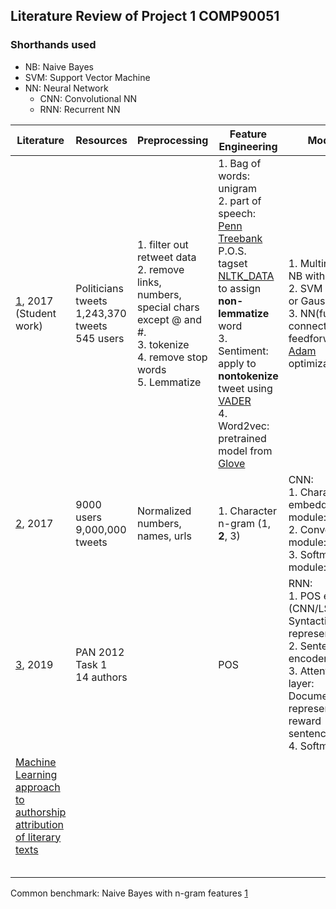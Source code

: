 [1]: http://cs229.stanford.edu/proj2017/final-reports/5241953.pdf
[2]: https://www.aclweb.org/anthology/E17-2106
[3]: https://arxiv.org/pdf/1902.09723.pdf
[Adam]: https://arxiv.org/pdf/1412.6980.pdf
[VADER]: http://datameetsmedia.com/vader-sentiment-analysis-explained/
[Penn Treebank]: http://citeseerx.ist.psu.edu/viewdoc/download?doi=10.1.1.9.8216&rep=rep1&type=pdf
[Glove]: https://nlp.stanford.edu/projects/glove/
[NLTK_DATA]: http://www.nltk.org/nltk_data/



## Literature Review of Project 1 COMP90051

### Shorthands used
- NB: Naive Bayes
- SVM: Support Vector Machine
- NN: Neural Network
    - CNN: Convolutional NN
    - RNN: Recurrent NN

| Literature                    | Resources                                               | Preprocessing                                                | Feature Engineering                                          | Models                                                       |
| ----------------------------- | ------------------------------------------------------- | ------------------------------------------------------------ | ------------------------------------------------------------ | ------------------------------------------------------------ |
| [1], 2017<br />(Student work) | Politicians tweets<br />1,243,370 tweets<br />545 users | 1. filter out retweet data<br />2. remove links, numbers, special chars except @ and #.<br />3. tokenize<br />4. remove stop words<br />5. Lemmatize | 1. Bag of words: unigram<br />2. part of speech: [Penn Treebank] P.O.S. tagset [NLTK_DATA] to assign **non-lemmatize** word<br />3. Sentiment: apply to **nontokenize** tweet using [VADER]<br />4. Word2vec: pretrained model from [Glove] | 1. Multinomial NB with laplace<br />2. SVM (linear or Gaussian)<br />3. NN(fully-connected feedforward): [Adam] optimization |
| [2], 2017                     | 9000 users<br />9,000,000 tweets                        | Normalized numbers, names, urls                              | 1. Character n-gram (1, **2**, 3)                            | CNN:<br />1. Character embedding module:<br />2. Convolution module:<br />3. Softmax module: |
| [3], 2019                     | PAN 2012 Task 1<br />14 authors                         |                                                              | POS                                                          | RNN:<br />1. POS encoder (CNN/LSTM): Syntactic representation<br />2. Sentence encoder(LSTM)<br />3. Attention layer: Document representation, reward sentence<br />4. Softmax<br /> |
| [Machine Learning approach to authorship attribution of literary texts](https://pdfs.semanticscholar.org/d2a5/a2326ed00ef2ed4ba9a4a2dff3ce9f765a28.pdf) |                                                         |                                                              |                                                              |                                                              |
|                               |                                                         |                                                              |                                                              |                                                              |
|                               |                                                         |                                                              |                                                              |                                                              |
|                               |                                                         |                                                              |                                                              |                                                              |
|                               |                                                         |                                                              |                                                              |                                                              |
|                               |                                                         |                                                              |                                                              |                                                              |

Common benchmark: Naive Bayes with n-gram features [1]
